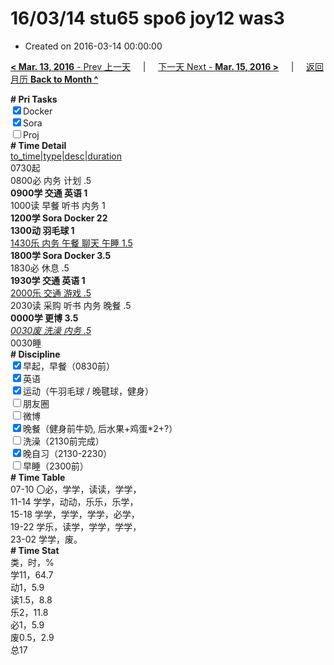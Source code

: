 # 16/03/14 stu65 spo6 joy12 was3

- Created on 2016-03-14 00:00:00

[**< Mar. 13, 2016** - Prev 上一天](/lifelogs/2016/03/d13.md) &nbsp; &nbsp; | &nbsp; &nbsp; [下一天 Next - **Mar. 15, 2016 >**](/lifelogs/2016/03/d15.md) &nbsp; &nbsp; |  &nbsp; &nbsp; [返回月历 **Back to Month ^**](/lifelogs/2016/03/index.md)
<br/><div><b># Pri Tasks</b></div><div><input checked="true" type="checkbox"/>Docker</div><div><input checked="true" type="checkbox"/>Sora</div><div><input type="checkbox"/>Proj</div><div><b># Time Detail</b></div><div><u>to_time|type|desc|duration</u></div><div>0730起</div><div>0800必 内务 计划 .5</div><div><b>0900学 交通 英语 1</b></div><div>1000读 早餐 听书 内务 1</div><div><b>1200学 Sora Docker 2</b><b>2</b></div><div><b>1300动 羽毛球 1</b></div><div><u>1430乐 内务 午餐 聊天 午睡 1.5</u></div><div><b>1800学 Sora Docker 3.5</b></div><div>1830必 休息 .5</div><div><b>1930学 交通 英语 1</b></div><div><u>2000乐 交通 游戏 .5</u></div><div>2030读 采购 听书 内务 晚餐 .5</div><div><b>0000学 更博 3.5</b></div><div><u><i>0030废 洗澡 内务 .5</i></u></div><div>0030睡</div><div><b># Discipline</b></div><div><input checked="true" type="checkbox"/>早起，早餐（0830前）</div><div><input checked="true" type="checkbox"/>英语</div><div><input checked="true" type="checkbox"/>运动（午羽毛球 / 晚毽球，健身）</div><div><input type="checkbox"/>朋友圈</div><div><input type="checkbox"/>微博</div><div><input checked="true" type="checkbox"/>晚餐（健身前牛奶, 后水果+鸡蛋*2+?）</div><div><input type="checkbox"/>洗澡（2130前完成）</div><div><input checked="true" type="checkbox"/>晚自习（2130-2230）</div><div><input type="checkbox"/>早睡（2300前）</div><div><b># Time Table</b></div><div>07-10 〇必，学学，读读，学学，</div><div>11-14 学学，动动，乐乐，乐学，</div><div>15-18 学学，学学，学学，必学，</div><div>19-22 学乐，读学，学学，学学，</div><div>23-02 学学，废。</div><div><b># Time Stat</b></div><div>类，时，%</div><div>学11，64.7</div><div>动1，5.9</div><div>读1.5，8.8</div><div>乐2，11.8</div><div>必1，5.9</div><div>废0.5，2.9</div><div>总17</div>
